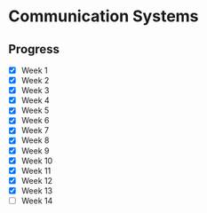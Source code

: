 # Communication Systems

## Progress
- [x] Week 1
- [x] Week 2
- [x] Week 3
- [x] Week 4
- [x] Week 5
- [x] Week 6
- [x] Week 7
- [x] Week 8
- [x] Week 9
- [x] Week 10
- [x] Week 11
- [x] Week 12
- [x] Week 13
- [ ] Week 14
